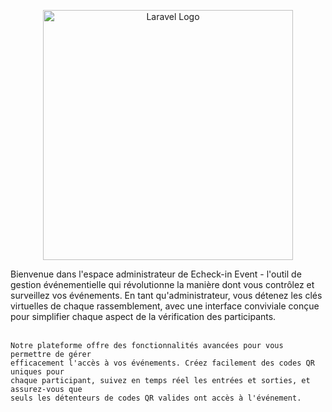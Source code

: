 <p align="center"><a href="https://laravel.com" target="_blank"><img src="https://raw.githubusercontent.com/laravel/art/master/logo-lockup/5%20SVG/2%20CMYK/1%20Full%20Color/laravel-logolockup-cmyk-red.svg" width="400" alt="Laravel Logo"></a></p>

<p>Bienvenue dans l'espace administrateur de Echeck-in Event - l'outil de gestion
    événementielle qui révolutionne la manière dont vous contrôlez et surveillez vos
    événements. En tant qu'administrateur, vous détenez les clés virtuelles de chaque
    rassemblement, avec une interface conviviale conçue pour simplifier chaque aspect de
    la vérification des participants. <br><br>

    Notre plateforme offre des fonctionnalités avancées pour vous permettre de gérer
    efficacement l'accès à vos événements. Créez facilement des codes QR uniques pour
    chaque participant, suivez en temps réel les entrées et sorties, et assurez-vous que
    seuls les détenteurs de codes QR valides ont accès à l'événement.
</p>